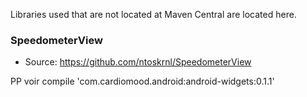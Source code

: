 Libraries used that are not located at Maven Central are located here.

### SpeedometerView
* Source: <https://github.com/ntoskrnl/SpeedometerView>

PP voir compile 'com.cardiomood.android:android-widgets:0.1.1'